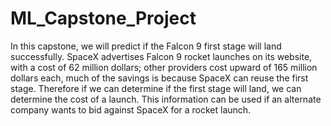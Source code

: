 # ML_Capstone_Project
In this capstone, we will predict if the Falcon 9 first stage will land successfully.
SpaceX advertises Falcon 9 rocket launches on its website, with a cost of 62 million dollars; other providers cost upward of 165 million dollars each, much of the savings is because SpaceX can reuse the first stage.
Therefore if we can determine if the first stage will land, we can determine the cost of a launch.
This information can be used if an alternate company wants to bid against SpaceX for a rocket launch. 
